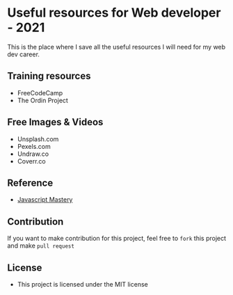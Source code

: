 # Useful resources for Web developer -  2021
This is the place where I save all the useful resources I will need for my web dev career.

## Training resources
- FreeCodeCamp
- The Ordin Project

## Free Images & Videos
- Unsplash.com
- Pexels.com
- Undraw.co
- Coverr.co




## Reference
- [Javascript Mastery](https://www.youtube.com/watch?v=9CEW3Tmx2tg)

## Contribution
If you want to make contribution for this project, feel free to `fork` this project and make `pull request`

## License

- This project is licensed under the MIT license

